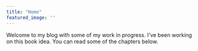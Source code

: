 ```yaml
---
title: "Home"
featured_image: ''
---
```

Welcome to my blog with some of my work in progress. I've been working on this book idea. You can read some of the chapters below.
